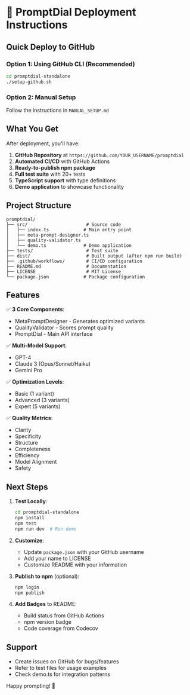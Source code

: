 # 🚀 PromptDial Deployment Instructions

## Quick Deploy to GitHub

### Option 1: Using GitHub CLI (Recommended)

```bash
cd promptdial-standalone
./setup-github.sh
```

### Option 2: Manual Setup

Follow the instructions in `MANUAL_SETUP.md`

## What You Get

After deployment, you'll have:

1. **GitHub Repository** at `https://github.com/YOUR_USERNAME/promptdial`
2. **Automated CI/CD** with GitHub Actions
3. **Ready-to-publish npm package**
4. **Full test suite** with 20+ tests
5. **TypeScript support** with type definitions
6. **Demo application** to showcase functionality

## Project Structure

```
promptdial/
├── src/                      # Source code
│   ├── index.ts             # Main entry point
│   ├── meta-prompt-designer.ts
│   ├── quality-validator.ts
│   └── demo.ts              # Demo application
├── tests/                    # Test suite
├── dist/                     # Built output (after npm run build)
├── .github/workflows/        # CI/CD configuration
├── README.md                 # Documentation
├── LICENSE                   # MIT License
└── package.json             # Package configuration
```

## Features

✅ **3 Core Components**:

- MetaPromptDesigner - Generates optimized variants
- QualityValidator - Scores prompt quality
- PromptDial - Main API interface

✅ **Multi-Model Support**:

- GPT-4
- Claude 3 (Opus/Sonnet/Haiku)
- Gemini Pro

✅ **Optimization Levels**:

- Basic (1 variant)
- Advanced (3 variants)
- Expert (5 variants)

✅ **Quality Metrics**:

- Clarity
- Specificity
- Structure
- Completeness
- Efficiency
- Model Alignment
- Safety

## Next Steps

1. **Test Locally**:

   ```bash
   cd promptdial-standalone
   npm install
   npm test
   npm run dev  # Run demo
   ```

2. **Customize**:
   - Update `package.json` with your GitHub username
   - Add your name to LICENSE
   - Customize README with your information

3. **Publish to npm** (optional):

   ```bash
   npm login
   npm publish
   ```

4. **Add Badges** to README:
   - Build status from GitHub Actions
   - npm version badge
   - Code coverage from Codecov

## Support

- Create issues on GitHub for bugs/features
- Refer to test files for usage examples
- Check demo.ts for integration patterns

Happy prompting! 🎉
